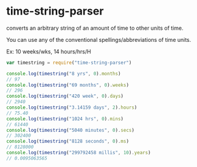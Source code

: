 # time-string-parser
converts an arbitrary string of an amount of time to other units of time.

You can use any of the conventional spellings/abbreviations of time units.

Ex: 10 weeks/wks, 14 hours/hrs/H


```javascript
var timestring = require("time-string-parser")

console.log(timestring("8 yrs", 0).months)
// 97
console.log(timestring("69 months", 0).weeks)
// 296
console.log(timestring("420 week", 0).days)
// 2940
console.log(timestring("3.14159 days", 2).hours)
// 75.40
console.log(timestring("1024 hrs", 0).mins)
// 61440
console.log(timestring("5040 minutes", 0).secs)
// 302400
console.log(timestring("8128 seconds", 0).ms)
// 8128000
console.log(timestring("299792458 millis", 10).years)
// 0.0095063565

```
